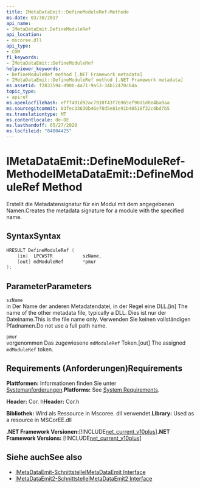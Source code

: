 ```yaml
---
title: IMetaDataEmit::DefineModuleRef-Methode
ms.date: 03/30/2017
api_name:
- IMetaDataEmit.DefineModuleRef
api_location:
- mscoree.dll
api_type:
- COM
f1_keywords:
- IMetaDataEmit::DefineModuleRef
helpviewer_keywords:
- DefineModuleRef method [.NET Framework metadata]
- IMetaDataEmit::DefineModuleRef method [.NET Framework metadata]
ms.assetid: f2833594-d90b-4a71-9a53-34b12470c64a
topic_type:
- apiref
ms.openlocfilehash: efff491d92ac7910f43f76965ef98d1d0e4ba0aa
ms.sourcegitcommit: 03fec33630b46e78d5e81e91b40518f32c4bd7b5
ms.translationtype: MT
ms.contentlocale: de-DE
ms.lasthandoff: 05/27/2020
ms.locfileid: "84004425"
---
```

# <a name="imetadataemitdefinemoduleref-method"></a><span data-ttu-id="e91ab-102">IMetaDataEmit::DefineModuleRef-Methode</span><span class="sxs-lookup"><span data-stu-id="e91ab-102">IMetaDataEmit::DefineModuleRef Method</span></span>
<span data-ttu-id="e91ab-103">Erstellt die Metadatensignatur für ein Modul mit dem angegebenen Namen.</span><span class="sxs-lookup"><span data-stu-id="e91ab-103">Creates the metadata signature for a module with the specified name.</span></span>  
  
## <a name="syntax"></a><span data-ttu-id="e91ab-104">Syntax</span><span class="sxs-lookup"><span data-stu-id="e91ab-104">Syntax</span></span>  
  
```cpp  
HRESULT DefineModuleRef (
    [in]  LPCWSTR           szName,
    [out] mdModuleRef       *pmur
);  
```  
  
## <a name="parameters"></a><span data-ttu-id="e91ab-105">Parameter</span><span class="sxs-lookup"><span data-stu-id="e91ab-105">Parameters</span></span>  
 `szName`  
 <span data-ttu-id="e91ab-106">in Der Name der anderen Metadatendatei, in der Regel eine DLL.</span><span class="sxs-lookup"><span data-stu-id="e91ab-106">[in] The name of the other metadata file, typically a DLL.</span></span> <span data-ttu-id="e91ab-107">Dies ist nur der Dateiname.</span><span class="sxs-lookup"><span data-stu-id="e91ab-107">This is the file name only.</span></span> <span data-ttu-id="e91ab-108">Verwenden Sie keinen vollständigen Pfadnamen.</span><span class="sxs-lookup"><span data-stu-id="e91ab-108">Do not use a full path name.</span></span>  
  
 `pmur`  
 <span data-ttu-id="e91ab-109">vorgenommen Das zugewiesene `mdModuleRef` Token.</span><span class="sxs-lookup"><span data-stu-id="e91ab-109">[out] The assigned `mdModuleRef` token.</span></span>  
  
## <a name="requirements"></a><span data-ttu-id="e91ab-110">Requirements (Anforderungen)</span><span class="sxs-lookup"><span data-stu-id="e91ab-110">Requirements</span></span>  
 <span data-ttu-id="e91ab-111">**Plattformen:** Informationen finden Sie unter [Systemanforderungen](../../get-started/system-requirements.md).</span><span class="sxs-lookup"><span data-stu-id="e91ab-111">**Platforms:** See [System Requirements](../../get-started/system-requirements.md).</span></span>  
  
 <span data-ttu-id="e91ab-112">**Header:** Cor. h</span><span class="sxs-lookup"><span data-stu-id="e91ab-112">**Header:** Cor.h</span></span>  
  
 <span data-ttu-id="e91ab-113">**Bibliothek:** Wird als Ressource in Mscoree. dll verwendet.</span><span class="sxs-lookup"><span data-stu-id="e91ab-113">**Library:** Used as a resource in MSCorEE.dll</span></span>  
  
 <span data-ttu-id="e91ab-114">**.NET Framework Versionen:**[!INCLUDE[net_current_v10plus](../../../../includes/net-current-v10plus-md.md)]</span><span class="sxs-lookup"><span data-stu-id="e91ab-114">**.NET Framework Versions:** [!INCLUDE[net_current_v10plus](../../../../includes/net-current-v10plus-md.md)]</span></span>  
  
## <a name="see-also"></a><span data-ttu-id="e91ab-115">Siehe auch</span><span class="sxs-lookup"><span data-stu-id="e91ab-115">See also</span></span>

- [<span data-ttu-id="e91ab-116">IMetaDataEmit-Schnittstelle</span><span class="sxs-lookup"><span data-stu-id="e91ab-116">IMetaDataEmit Interface</span></span>](imetadataemit-interface.md)
- [<span data-ttu-id="e91ab-117">IMetaDataEmit2-Schnittstelle</span><span class="sxs-lookup"><span data-stu-id="e91ab-117">IMetaDataEmit2 Interface</span></span>](imetadataemit2-interface.md)
